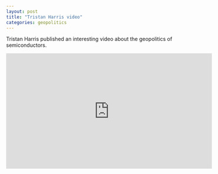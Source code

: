 ```yaml
---
layout: post
title: "Tristan Harris video"
categories: geopolitics
---
```


Tristan Harris published an interesting video about the geopolitics of semiconductors.  

<iframe width="560" height="315" src="https://www.youtube.com/embed/k_zz3239DA0?si=1OFGPqQx4ciL5stM" title="YouTube video player" frameborder="0" allow="accelerometer; autoplay; clipboard-write; encrypted-media; gyroscope; picture-in-picture; web-share" allowfullscreen></iframe>